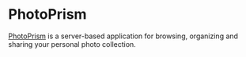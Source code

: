 # PhotoPrism

[PhotoPrism](https://photoprism.app/) is a server-based application for browsing, organizing and sharing your personal photo collection.
